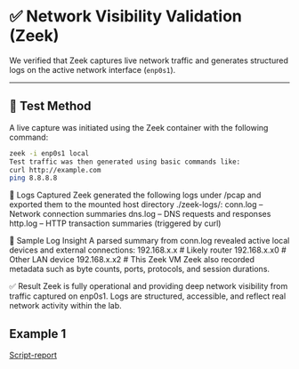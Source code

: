 # ✅ Network Visibility Validation (Zeek)

We verified that Zeek captures live network traffic and generates structured logs on the active network interface (`enp0s1`).

---

## 🔎 Test Method

A live capture was initiated using the Zeek container with the following command:

```bash
zeek -i enp0s1 local
Test traffic was then generated using basic commands like:
curl http://example.com
ping 8.8.8.8
```

📁 Logs Captured
Zeek generated the following logs under /pcap and exported them to the mounted host directory ./zeek-logs/:
  conn.log – Network connection summaries
  dns.log – DNS requests and responses
  http.log – HTTP transaction summaries (triggered by curl)

🧠 Sample Log Insight
A parsed summary from conn.log revealed active local devices and external connections:
192.168.x.x      # Likely router
192.168.x.x0     # Other LAN device
192.168.x.x2     # This Zeek VM
Zeek also recorded metadata such as byte counts, ports, protocols, and session durations.

✅ Result
Zeek is fully operational and providing deep network visibility from traffic captured on enp0s1.
Logs are structured, accessible, and reflect real network activity within the lab.

## Example 1
[Script-report]()
